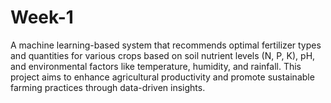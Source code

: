 # Week-1
A machine learning-based system that recommends optimal fertilizer types and quantities for various crops based on soil nutrient levels (N, P, K), pH, and environmental factors like temperature, humidity, and rainfall. This project aims to enhance agricultural productivity and promote sustainable farming practices through data-driven insights.
